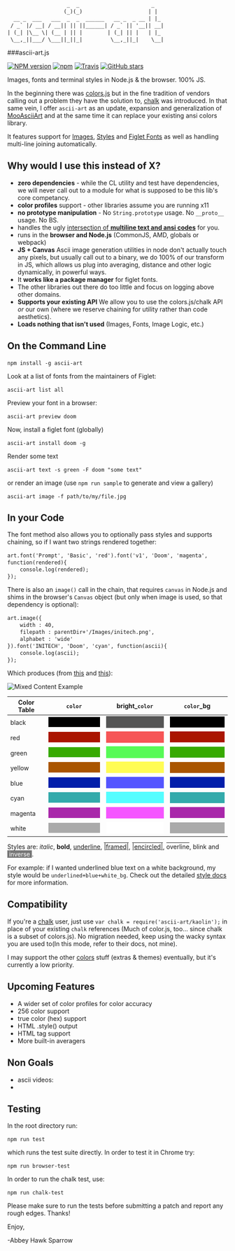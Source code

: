	                   _  _                       _   
	                  (_)(_)                     | |  
	  __ _  ___   ___  _  _  ______   __ _  _ __ | |_ 
	 / _` |/ __| / __|| || ||______| / _` || '__|| __|
	| (_| |\__ \| (__ | || |        | (_| || |   | |_ 
	 \__,_||___/ \___||_||_|         \__,_||_|    \__|
	 
###ascii-art.js

[![NPM version](https://img.shields.io/npm/v/ascii-art.svg)]()
[![npm](https://img.shields.io/npm/dt/ascii-art.svg)]()
[![Travis](https://img.shields.io/travis/khrome/ascii-art.svg)]()
[![GitHub stars](https://img.shields.io/github/stars/khrome/ascii-art.svg?style=social&label=Star)](https://github.com/khrome/ascii-art)

Images, fonts and terminal styles in Node.js & the browser. 100% JS.

In the beginning there was [colors.js](https://github.com/Marak/colors.js) but in the fine tradition of vendors calling out a problem they have the solution to, [chalk](https://github.com/yeoman/yo/issues/68) was introduced. In that same vein, I offer `ascii-art` as an update, expansion and generalization of [MooAsciiArt](http://mootools.net/forge/p/mooasciiart) and at the same time it can replace your existing ansi colors library. 

It features support for [Images](docs/Images.md), [Styles](docs/Styles.md) and [Figlet Fonts](docs/Figlet.md) as well as handling multi-line joining automatically. 

Why would I use this instead of X?
----------------------------------
- **zero dependencies** - while the CL utility and test have dependencies, we will never call out to a module for what is supposed to be this lib's core competancy.
- **color profiles** support - other libraries assume you are running x11
- **no prototype manipulation** - No `String.prototype` usage. No `__proto__` usage. No BS.
- handles the ugly [intersection of **multiline text and ansi codes**](docs/Multiline.md) for you.
- runs in the **browser and Node.js** (CommonJS, AMD, globals or webpack)
- **JS + Canvas** Ascii image generation utilities in node don't actually touch any pixels, but usually call out to a binary, we do 100% of our transform in JS, which allows us plug into averaging, distance and other logic dynamically, in powerful ways.
- It **works like a package manager** for figlet fonts.
- The other libraries out there do too little and focus on logging above other domains.
- **Supports your existing API** We allow you to use the colors.js/chalk API *or* our own (where we reserve chaining for utility rather than code aesthetics).
- **Loads nothing that isn't used** (Images, Fonts, Image Logic, etc.)

	
On the Command Line
------------------

	npm install -g ascii-art
	
Look at a list of fonts from the maintainers of Figlet:

	ascii-art list all
	
Preview your font in a browser:

	ascii-art preview doom
	
Now, install a figlet font (globally)

	ascii-art install doom -g
	
Render some text

	ascii-art text -s green -F doom "some text"
	
or render an image (use `npm run sample` to generate and view a gallery)

	ascii-art image -f path/to/my/file.jpg
	
In your Code
------------
The font method also allows you to optionally pass styles and supports chaining, so if I want two strings rendered together:

    art.font('Prompt', 'Basic', 'red').font('v1', 'Doom', 'magenta', function(rendered){
        console.log(rendered);
    });
    
There is also an `image()` call in the chain, that requires `canvas` in Node.js and shims in the browser's `Canvas` object (but only when image is used, so that dependency is optional):

    art.image({
    	width : 40,
    	filepath : parentDir+'/Images/initech.png',
    	alphabet : 'wide'
    }).font('INITECH', 'Doom', 'cyan', function(ascii){
		console.log(ascii);
    });
    
Which produces (from [this](Images/initech.png) and [this](Fonts/doom.flf)):

![Mixed Content Example](http://patternweaver.com/Github/Ascii/docs/initech.png)

    
| **Color Table**  | `color`       | bright_`color`  | `color`_bg|
| -----------------|---------------|-----------------|-----------|
| black   |![color](Images/c/black.png)|![color](Images/c/light_black.png)|![color](Images/c/black.png)|
| red     |![color](Images/c/red.png)|![color](Images/c/light_red.png)|![color](Images/c/red.png)|
| green   |![color](Images/c/green.png)|![color](Images/c/light_green.png)| ![color](Images/c/green.png)|
| yellow  |![color](Images/c/yellow.png)|![color](Images/c/light_yellow.png)|![color](Images/c/yellow.png)|
| blue    |![color](Images/c/blue.png)|![color](Images/c/light_blue.png)|![color](Images/c/blue.png) |
| cyan    |![color](Images/c/cyan.png)|![color](Images/c/light_cyan.png)|![color](Images/c/cyan.png) |
| magenta |![color](Images/c/magenta.png)|![color](Images/c/light_magenta.png)|![color](Images/c/magenta.png)|
| white   |![color](Images/c/gray.png)|![color](Images/c/light_gray.png)|![color](Images/c/gray.png)|

Styles are: *italic*, **bold**, <span style="text-decoration: underline">underline</span>, <span style="text-decoration: underline overline">|framed|</span>, <span style="text-decoration: underline overline">|encircled|</span>, <span style="text-decoration: overline">overline</span>, <span style="text-decoration: blink">blink</span> and <span style="display:inline-block; background-color:#777777; color: white">&nbsp;inverse&nbsp;</span>. 

For example: if I wanted underlined blue text on a white background, my style would be `underlined+blue+white_bg`. Check out the detailed [style docs](docs/Styles.md) for more information.


Compatibility
-------------
If you're a [chalk](https://www.npmjs.com/package/chalk) user, just use `var chalk = require('ascii-art/kaolin');` in place of your existing `chalk` references (Much of color.js, too... since chalk is a subset of colors.js). No migration needed, keep using the wacky syntax you are used to(In this mode, refer to their docs, not mine).

I may support the other [colors](https://www.npmjs.com/package/colors) stuff (extras & themes) eventually, but it's currently a low priority.

	
Upcoming Features
-----------------
- A wider set of color profiles for color accuracy
- 256 color support
- true color (hex) support
- HTML .style() output
- HTML tag support
- More built-in averagers

Non Goals
---------

- ascii videos: 
- 


Testing
-------
In the root directory run:

	npm run test
	
which runs the test suite directly. In order to test it in Chrome try:

	npm run browser-test
	
In order to run the chalk test, use:

	npm run chalk-test
	
Please make sure to run the tests before submitting a patch and report any rough edges. Thanks!

Enjoy,

-Abbey Hawk Sparrow